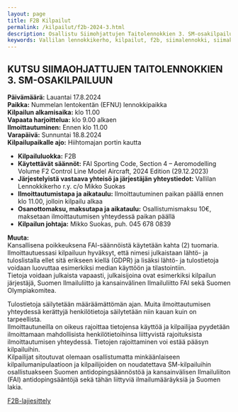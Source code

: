 ```yaml
---
layout: page
title: F2B Kilpailut
permalink: /kilpailut/f2b-2024-3.html
description: Osallistu Siimohjattujen Taitolennokkien 3. SM-osakilpailuun Nummelan lentokentällä lauantaina 18.8.2024 klo 11.00
keywords: Vallilan lennokkikerho, kilpailut, f2b, siimalennokki, siimakilpailu
---
```

## KUTSU SIIMAOHJATTUJEN TAITOLENNOKKIEN 3. SM-OSAKILPAILUUN

**Päivämäärä:** Lauantai 17.8.2024  
**Paikka:** Nummelan lentokentän (EFNU) lennokkipaikka  
**Kilpailun alkamisaika:** klo 11.00  
**Vapaata harjoittelua:** klo 9.00 alkaen  
**Ilmoittautuminen:** Ennen klo 11.00  
**Varapäivä:** Sunnuntai 18.8.2024  
**Kilpailupaikalle ajo:** Hiihtomajan portin kautta  

- **Kilpailuluokka:** F2B  
- **Käytettävät säännöt:** FAI Sporting Code, Section 4 – Aeromodelling Volume F2 Control Line Model Aircraft, 2024 Edition (29.12.2023)  
- **Järjestelyistä vastaava yhteisö ja järjestäjän yhteystiedot:** Vallilan Lennokkikerho r.y. c/o Mikko Suokas  
- **Ilmoittautumistapa ja aikataulu:** Ilmoittautuminen paikan päällä ennen klo 11.00, jolloin kilpailu alkaa  
- **Osanottomaksu, maksutapa ja aikataulu:** Osallistumismaksu 10€, maksetaan ilmoittautumisen yhteydessä paikan päällä  
- **Kilpailun johtaja:** Mikko Suokas, puh. 045 678 0839  

**Muuta:**  
Kansallisena poikkeuksena FAI-säännöistä käytetään kahta (2) tuomaria.  
Ilmoittautuessasi kilpailuun hyväksyt, että nimesi julkaistaan lähtö- ja tuloslistalla ellet sitä erikseen kiellä (GDPR) ja lisäksi lähtö- ja tulostietoja voidaan luovuttaa esimerkiksi median käyttöön ja tilastointiin.  
Tietoja voidaan julkaista vapaasti, julkaisijoina ovat esimerkiksi kilpailun järjestäjä, Suomen Ilmailuliitto ja kansainvälinen Ilmailuliitto FAI sekä Suomen Olympiakomitea.  

Tulostietoja säilytetään määräämättömän ajan. Muita ilmoittautumisen yhteydessä kerättyjä henkilötietoja säilytetään niin kauan kuin on tarpeellista.  
Ilmoittautuneilla on oikeus rajoittaa tietojensa käyttöä ja kilpailijaa pyydetään ilmoittamaan mahdollisista henkilötietoihinsa liittyvistä rajoituksista ilmoittautumisen yhteydessä. Tietojen rajoittaminen voi estää pääsyn kilpailuihin.  
Kilpailijat sitoutuvat olemaan osallistumatta minkäänlaiseen kilpailumanipulaatioon ja kilpailijoiden on noudatettava SM-kilpailuihin osallistuakseen Suomen antidopingsäännöstöä ja kansainvälisen Ilmailuliiton (FAI) antidopingsääntöjä sekä tähän liittyviä ilmailumääräyksiä ja Suomen lakia.

[F2B-lajiesittely](/F2B-lajiesittely/)


